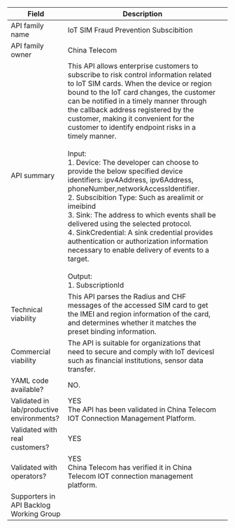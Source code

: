 | **Field**                                 | Description                                                                                                                                                                                                                                                                                                                                                                                                                                                                                                                                                                                                                                                                                                                                                                                                                                                               |     |
| ----------------------------------------- | ------------------------------------------------------------------------------------------------------------------------------------------------------------------------------------------------------------------------------------------------------------------------------------------------------------------------------------------------------------------------------------------------------------------------------------------------------------------------------------------------------------------------------------------------------------------------------------------------------------------------------------------------------------------------------------------------------------------------------------------------------------------------------------------------------------------------------------------------------------------------- | --- |
| API family name                           | IoT SIM Fraud Prevention Subscibition                                                                                                                                                                                                                                                                                                                                                                                                                                                                                                                                                                                                                                                                                                                                                                                                                                     |     |
| API family owner                          | China Telecom                                                                                                                                                                                                                                                                                                                                                                                                                                                                                                                                                                                                                                                                                                                                                                                                                                                             |     |
| API summary                               | This API allows enterprise customers to subscribe to risk control information related to IoT SIM cards. When the device or region bound to the IoT card changes, the customer can be notified in a timely manner through the callback address registered by the customer, making it convenient for the customer to identify endpoint risks in a timely manner.<br><br>Input:<br>1. Device: The developer can choose to provide the below specified device identifiers: ipv4Address, ipv6Address, phoneNumber,networkAccessIdentifier.<br>2. Subscibition Type: Such as arealimit or imeibind<br>3. Sink: The address to which events shall be delivered using the selected protocol.<br>4. SinkCredential: A sink credential provides authentication or authorization information necessary to enable delivery of events to a target.<br><br>Output:<br>1. SubscriptionId |     |
| Technical viability                       | This API parses the Radius and CHF messages of the accessed SIM card to get the IMEI and region information of the card, and determines whether it matches the preset binding information.                                                                                                                                                                                                                                                                                                                                                                                                                                                                                                                                                                                                                                                                                |     |
| Commercial viability                      | The API is suitable for organizations that need to secure and comply with IoT devicesl such as financial institutions, sensor data transfer.                                                                                                                                                                                                                                                                                                                                                                                                                                                                                                                                                                                                                                                                                                                              |     |
| YAML code available?                      | NO.                                                                                                                                                                                                                                                                                                                                                                                                                                                                                                                                                                                                                                                                                                                                                                                                                                                                       |     |
| Validated in lab/productive environments? | YES<br>The API has been validated in China Telecom IOT Connection Management Platform.                                                                                                                                                                                                                                                                                                                                                                                                                                                                                                                                                                                                                                                                                                                                                                                    |     |
| Validated with real customers?            | YES                                                                                                                                                                                                                                                                                                                                                                                                                                                                                                                                                                                                                                                                                                                                                                                                                                                                       |     |
| Validated with operators?                 | YES<br>China Telecom has verified it in China Telecom IOT connection management platform.                                                                                                                                                                                                                                                                                                                                                                                                                                                                                                                                                                                                                                                                                                                                                                                 |     |
| Supporters in API Backlog Working Group   |                                                                                                                                                                                                                                                                                                                                                                                                                                                                                                                                                                                                                                                                                                                                                                                                                                                                           |     |
